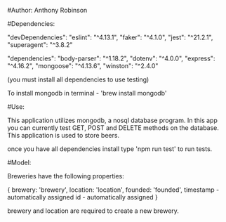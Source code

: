 #Author: Anthony Robinson

#Dependencies:

"devDependencies": "eslint": "^4.13.1", "faker": "^4.1.0", "jest": "^21.2.1", "superagent": "^3.8.2"

"dependencies": "body-parser": "^1.18.2", "dotenv": "^4.0.0", "express": "^4.16.2", "mongoose": "^4.13.6", "winston": "^2.4.0"

(you must install all dependencies to use testing)

To install mongodb in terminal - 'brew install mongodb'

#Use:

This application utilizes mongodb, a nosql database program. In this app you can currently test GET, POST and DELETE methods on the database. This application is used to store beers.

once you have all dependencies install type 'npm run test' to run tests.

#Model:

Breweries have the following properties:

{ brewery: 'brewery', location: 'location', founded: 'founded', timestamp - automatically assigned id - automatically assigned }

brewery and location are required to create a new brewery.
